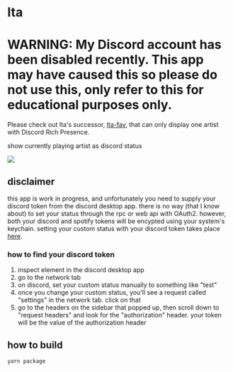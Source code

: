 # lta
# WARNING: My Discord account has been disabled recently. This app may have caused this so please do not use this, only refer to this for educational purposes only.
Please check out lta's successor, [lta-fav](https://github.com/kyleawayan/lta-fav), that can only display one artist with Discord Rich Presence.

show currently playing artist as discord status

![](https://cdn.discordapp.com/attachments/766131619567632415/806805370697154570/unknown.png)

## disclaimer
this app is work in progress, and unfortunately you need to supply your discord token from the discord desktop app. there is no way (that I know about) to set your status through the rpc or web api with OAuth2. however, both your discord and spotify tokens will be encypted using your system's keychain. setting your custom status with your discord token takes place [here](https://github.com/kyleawayan/lta/blob/3c3b3ade0764c1078f37b2bb139cc779cef3b2a2/src/lta/setDcStatus.ts#L21-L36).

### how to find your discord token
1. inspect element in the discord desktop app
2. go to the network tab
3. on discord, set your custom status manually to something like "test"
4. once you change your custom status, you'll see a request called "settings" in the network tab. click on that
5. go to the headers on the sidebar that popped up, then scroll down to "request headers" and look for the "authorization" header. your token will be the value of the authorization header

## how to build
`yarn package`
